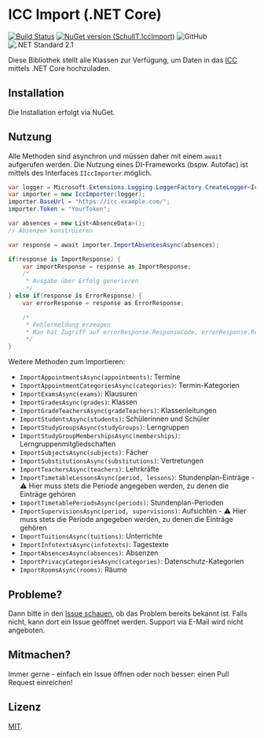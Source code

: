 # ICC Import (.NET Core)

[![Build Status](https://dev.azure.com/schulit/IccImport/_apis/build/status/SchulIT.iccimport-dotnet?branchName=master)](https://dev.azure.com/schulit/IccImport/_build/latest?definitionId=6&branchName=master)
[![NuGet version (SchulIT.IccImport)](https://img.shields.io/nuget/v/SchulIT.IccImport.svg?style=flat-square)](https://www.nuget.org/packages/SchulIT.IccImport/)
![GitHub](https://img.shields.io/github/license/schulit/iccimport-dotnet?style=flat-square)
![.NET Standard 2.1](https://img.shields.io/badge/.NET%20Standard-2.1-brightgreen?style=flat-square)

Diese Bibliothek stellt alle Klassen zur Verfügung, um
Daten in das [ICC](https://github.com/schulit/icc) mittels .NET Core hochzuladen.

## Installation

Die Installation erfolgt via NuGet.

## Nutzung

Alle Methoden sind asynchron und müssen daher mit einem `await` aufgerufen werden. Die Nutzung eines DI-Frameworks (bspw. Autofac) ist mittels des Interfaces `IIccImporter` möglich.

```csharp
var logger = Microsoft.Extensions.Logging.LoggerFactory.CreateLogger<IccImporter>(); // Falls man kein DI nutzt, erstellt man einen Logger
var importer = new IccImporter(logger);
importer.BaseUrl = "https://icc.example.com/";
importer.Token = "YourToken";

var absences = new List<AbsenceData>();
// Absenzen konstruieren

var response = await importer.ImportAbsencesAsync(absences);

if(response is ImportResponse) {
    var importResponse = response as ImportResponse;
    /*
     * Ausgabe über Erfolg generieren
     */
} else if(response is ErrorResponse) {
    var errorResponse = response as ErrorResponse;

    /*
     * Fehlermeldung erzeugen
     * Man hat Zugriff auf errorResponse.ResponseCode, errorResponse.ResponseBody und errorResponse.Message
     */
}

```

Weitere Methoden zum Importieren:

* `ImportAppointmentsAsync(appointments)`: Termine
* `ImportAppointmentCategoriesAsync(categories)`: Termin-Kategorien
* `ImportExamsAsync(exams)`: Klausuren
* `ImportGradesAsync(grades)`: Klassen
* `ImportGradeTeachersAsync(gradeTeachers)`: Klassenleitungen
* `ImportStudentsAsync(students)`: Schülerinnen und Schüler
* `ImportStudyGroupsAsync(studyGroups)`: Lerngruppen
* `ImportStudyGroupMembershipsAsync(memberships)`: Lerngruppenmitgliedschaften
* `ImportSubjectsAsync(subjects)`: Fächer
* `ImportSubstitutionsAsync(substitutions)`: Vertretungen
* `ImportTeachersAsync(teachers)`: Lehrkräfte
* `ImportTimetableLessonsAsync(period, lessons)`: Stundenplan-Einträge - ⚠ Hier muss stets die Periode angegeben werden, zu denen die Einträge gehören
* `ImportTimetablePeriodsAsync(periods)`: Stundenplan-Perioden
* `ImportSupervisionsAsync(period, supervisions)`: Aufsichten - ⚠ Hier muss stets die Periode angegeben werden, zu denen die Einträge gehören
* `ImportTuitionsAsync(tuitions)`: Unterrichte
* `ImportInfotextsAsync(infotexts)`: Tagestexte
* `ImportAbsencesAsync(absences)`: Absenzen
* `ImportPrivacyCategoriesAsync(categories)`: Datenschutz-Kategorien
* `ImportRoomsAsync(rooms)`: Räume

## Probleme?

Dann bitte in den [Issue schauen](https://github.com/SchulIT/iccimport-dotnet/issues), ob das Problem bereits bekannt ist. Falls nicht, kann dort ein Issue geöffnet werden. Support via E-Mail wird nicht angeboten.

## Mitmachen?

Immer gerne - einfach ein Issue öffnen oder noch besser: einen Pull Request einreichen!

## Lizenz

[MIT](LICENSE.md).